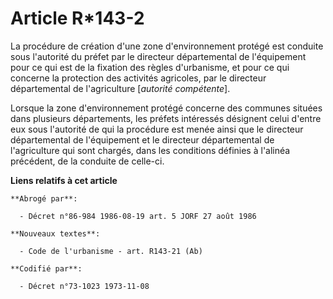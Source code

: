 # Article R*143-2

La procédure de création d'une zone d'environnement protégé est conduite sous l'autorité du préfet par le directeur
départemental de l'équipement pour ce qui est de la fixation des règles d'urbanisme, et pour ce qui concerne la protection
des activités agricoles, par le directeur départemental de l'agriculture [*autorité compétente*].

Lorsque la zone d'environnement protégé concerne des communes situées dans plusieurs départements, les préfets intéressés
désignent celui d'entre eux sous l'autorité de qui la procédure est menée ainsi que le directeur départemental de
l'équipement et le directeur départemental de l'agriculture qui sont chargés, dans les conditions définies à l'alinéa
précédent, de la conduite de celle-ci.

**Liens relatifs à cet article**

	**Abrogé par**:

	  - Décret n°86-984 1986-08-19 art. 5 JORF 27 août 1986

	**Nouveaux textes**:

	  - Code de l'urbanisme - art. R143-21 (Ab)

	**Codifié par**:

	  - Décret n°73-1023 1973-11-08
